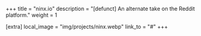 +++
title = "ninx.io"
description = "[defunct] An alternate take on the Reddit platform."
weight = 1


[extra]
local_image = "img/projects/ninx.webp"
link_to = "#"
+++
